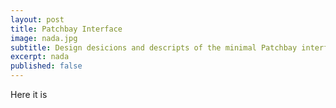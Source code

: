 ```yaml
---
layout: post
title: Patchbay Interface
image: nada.jpg
subtitle: Design desicions and descripts of the minimal Patchbay interface
excerpt: nada
published: false
---
```


Here it is